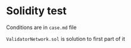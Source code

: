# Solidity test
Conditions are in `case.md` file

`ValidatorNetwork.sol` is solution to first part of it
